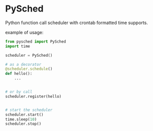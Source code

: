 # PySched

Python function call scheduler with crontab formatted time supports.


example of usage:

```python
from pysched import PySched
import time

scheduler = PySched()

# as a decorator
@scheduler.schedule()
def hello():
    ...


# or by call
scheduler.register(hello)


# start the scheduler
scheduler.start()
time.sleep(10)
scheduler.stop()
```
